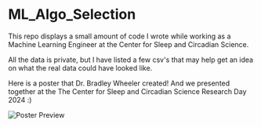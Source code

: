 # ML_Algo_Selection

This repo displays a small amount of code I wrote while working as a Machine Learning Engineer at the 
Center for Sleep and Circadian Science.

All the data is private, but I have listed a few csv's that may help get an idea on what the real data could have looked like.

Here is a poster that Dr. Bradley Wheeler created! And we presented together at the The Center for Sleep and Circadian
Science Research Day 2024 :)

![Poster Preview](poster.png)


